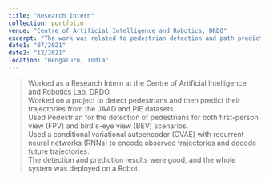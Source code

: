 ```yaml
---
title: "Research Intern"
collection: portfolio
venue: "Centre of Artificial Intelligence and Robotics, DRDO"
excerpt: "The work was related to pedestrian detection and path prediction for autonomous vehicles.<br/> <img src=\"/images/CAIR.jpg\" width=\"300\" height=\"400\" />"
date1: "07/2021"
date2: "12/2021"
location: "Bengaluru, India"
---
```

 
>Worked as a Research Intern at the Centre of Artificial Intelligence and Robotics Lab, DRDO.    
>Worked on a project to detect pedestrians and then predict their trajectories from the JAAD and PIE datasets.    
>Used Pedestrian for the detection of pedestrians for both first-person view (FPV) and bird's-eye view (BEV) scenarios.    
>Used a conditional variational autoencoder (CVAE) with recurrent neural networks (RNNs) to encode observed trajectories and decode future trajectories.  
>The detection and prediction results were good, and the whole system was deployed on a Robot.
